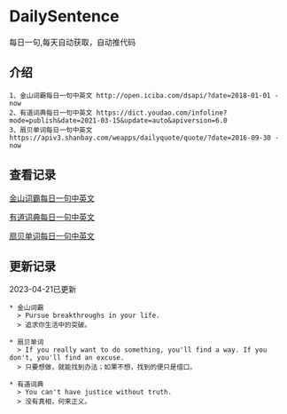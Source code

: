 # DailySentence

每日一句,每天自动获取，自动推代码

## 介绍

```
1、金山词霸每日一句中英文 http://open.iciba.com/dsapi/?date=2018-01-01 - now
2、有道词典每日一句中英文 https://dict.youdao.com/infoline?mode=publish&date=2021-03-15&update=auto&apiversion=6.0
3、扇贝单词每日一句中英文 https://apiv3.shanbay.com/weapps/dailyquote/quote/?date=2016-09-30 - now
```

## 查看记录

[金山词霸每日一句中英文](./data/iciba/)

[有道词典每日一句中英文](./data/youdao/)

[扇贝单词每日一句中英文](./data/shanbay/)

## 更新记录
2023-04-21已更新 
```
* 金山词霸
  > Pursue breakthroughs in your life. 
  > 追求你生活中的突破。

* 扇贝单词
  > If you really want to do something, you'll find a way. If you don't, you'll find an excuse.
  > 只要想做，就能找到办法；如果不想，找到的便只是借口。

* 有道词典
  > You can't have justice without truth.
  > 没有真相，何来正义。

```
